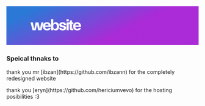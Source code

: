 <img src="https://raw.githubusercontent.com/bengiv/bengiv/main/assets/banners/website.png">


<h3>Speical thnaks to</h3>
<p>thank you mr [ibzan](https://github.com/ibzann) for the completely redesigned website</p>
<p>thank you [eryn](https://github.com/hericiumvevo) for the hosting posibilities :3</p>